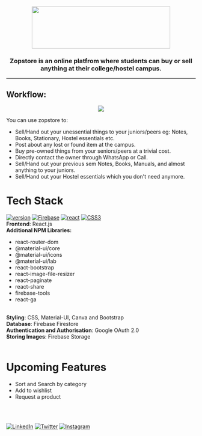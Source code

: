<br/>
<p align="center"> <img src="https://user-images.githubusercontent.com/51415346/149559891-9cd27384-4fc6-4ec5-8154-0c90d0426f2b.png" width="368" height="112"> </img>  </p>

<!-- <div align="center"><h2><a href="https://zopstore.live">visit: zopstore.live</a></h2>
</div> -->


<h3 align="center">Zopstore is an online platfrom where students can buy or sell anything at their college/hostel campus.</h3>
<hr/>

## Workflow:
<p align="center"><img src='https://user-images.githubusercontent.com/51415346/149612689-cd14096a-1d3e-499c-ac69-39073899a23a.png'></img></p>

You can use zopstore to:
- Sell/Hand out your unessential things to your juniors/peers eg: Notes, Books, Stationary, Hostel essentials etc.
- Post about any lost or found item at the campus.
- Buy pre-owned things from your seniors/peers at a trivial cost.
- Directly contact the owner through WhatsApp or Call.
- Sell/Hand out your previous sem Notes, Books, Manuals, and almost anything to your juniors.
- Sell/Hand out your Hostel essentials which you don't need anymore.

# Tech Stack

[![version](https://img.shields.io/badge/React-20232A?style=for-the-badge&logo=react&logoColor=61DAF)](#)
[![Firebase](https://img.shields.io/badge/firebase-20232A.svg?style=for-the-badge&logo=firebase)](#)
[![react](https://img.shields.io/badge/Material--UI-20232A?style=for-the-badge&logo=material-ui&logoColor=0081CB
)](#)
[![CSS3](https://img.shields.io/badge/css3-20232A.svg?style=for-the-badge&logo=css3)](#) <br/>
<b>Frontend</b>: React.js
<br>
<b>Additional NPM Libraries:</b>
  - react-router-dom
  - @material-ui/core
  - @material-ui/icons
  - @material-ui/lab
  - react-bootstrap
  - react-image-file-resizer
  - react-paginate
  - react-share
  - firebase-tools
  - react-ga


<br>
<b>Styling</b>: CSS, Material-UI, Canva and Bootstrap
<br>
<b>Database</b>: Firebase Firestore
<br>
<b>Authentication and Authorisation</b>: Google OAuth 2.0
<br>
<b>Storing Images</b>: Firebase Storage
<br>
<br>

# Upcoming Features
- Sort and Search by category
- Add to wishlist
- Request a product
<br>
<br>

[![LinkedIn](https://img.shields.io/static/v1.svg?label=connect&message=@ishubhamdangi&color=grey&logo=linkedin&style=flat&logoColor=white&colorA=blue)](https://www.linkedin.com/in/ishubhamdangi/) [![Twitter](https://img.shields.io/static/v1.svg?label=connect&message=@ishubhamdangi&color=grey&logo=twitter&style=flat&logoColor=white&colorA=blue)](https://twitter.com/ishubhamdangi) [![Instagram](https://img.shields.io/static/v1.svg?label=follow&message=@ishubhamdangi&color=grey&logo=instagram&style=flat&logoColor=white&colorA=blue)](https://www.instagram.com/ishubhamdangi/) 
